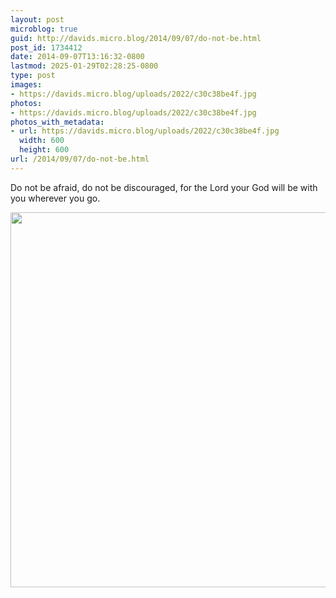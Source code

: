 ```yaml
---
layout: post
microblog: true
guid: http://davids.micro.blog/2014/09/07/do-not-be.html
post_id: 1734412
date: 2014-09-07T13:16:32-0800
lastmod: 2025-01-29T02:28:25-0800
type: post
images:
- https://davids.micro.blog/uploads/2022/c30c38be4f.jpg
photos:
- https://davids.micro.blog/uploads/2022/c30c38be4f.jpg
photos_with_metadata:
- url: https://davids.micro.blog/uploads/2022/c30c38be4f.jpg
  width: 600
  height: 600
url: /2014/09/07/do-not-be.html
---
```

Do not be afraid, do not be discouraged, for the Lord your God will be with you wherever you go.

<img src="/uploads/2022/c30c38be4f.jpg" width="600" height="600" alt="">
